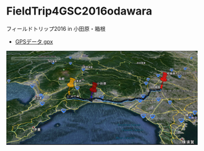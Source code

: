 # FieldTrip4GSC2016odawara
フィールドトリップ2016 in 小田原・箱根


- [GPSデータ gpx](https://github.com/gsc-aoyama/FieldTrip4GSC2016odawara/blob/master/FieldTrip2016-06-12_odawara.gpx)


![フィールドトリップ2016 in 小田原・箱根ルート](https://github.com/Yoshiek/FieldTrip4GSC2016odawara/blob/master/Field%20Trip%202016%20in%20Odawara-Hakone.PNG?raw=true "サンプル")
